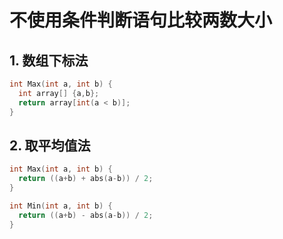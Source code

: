 # 不使用条件判断语句比较两数大小



## 1. 数组下标法

```C++
int Max(int a, int b) {
  int array[] {a,b};
  return array[int(a < b)];
}
```

## 2. 取平均值法

```C++
int Max(int a, int b) {
  return ((a+b) + abs(a-b)) / 2;
}

int Min(int a, int b) {
  return ((a+b) - abs(a-b)) / 2;
}
```

